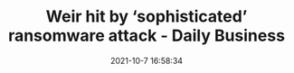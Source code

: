 ---
"title": "Weir hit by ‘sophisticated’ ransomware attack - Daily Business"
"date": "2021-10-7 16:58:34"
"feed_name": "GOOGLENEWSMINING"
"feed_website": "https://news.google.com/search?q=mining%2Bincident&hl=en-US&gl=US&ceid=US:en"
"feed_rss": "https://news.google.com/rss/search?q=mining%2Bincident&hl=en-US&gl=US&ceid=US:en"
"link": "https://dailybusinessgroup.co.uk/2021/10/weir-hit-by-sophisticated-ransomware-attack/"
"source": "{'href': 'https://dailybusinessgroup.co.uk', 'title': 'Daily Business'}"
"file": "_posts/2021-1-1-c2fa66d478f5ebc8a9d0d3e4f340fe9cd633c05b.md"
"accident": "0"
"drilling": "0"
"dead": "0"
"injured": "0"
"arrested": "0"
"place": "unknown place"
"where": "unknown site"
"causes": "unknown"
"place_uri": "unknown place"
---